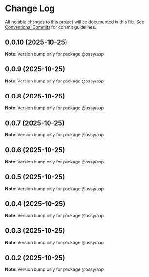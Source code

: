 # Change Log

All notable changes to this project will be documented in this file.
See [Conventional Commits](https://conventionalcommits.org) for commit guidelines.

## 0.0.10 (2025-10-25)

**Note:** Version bump only for package @ossy/app





## 0.0.9 (2025-10-25)

**Note:** Version bump only for package @ossy/app





## 0.0.8 (2025-10-25)

**Note:** Version bump only for package @ossy/app





## 0.0.7 (2025-10-25)

**Note:** Version bump only for package @ossy/app





## 0.0.6 (2025-10-25)

**Note:** Version bump only for package @ossy/app





## 0.0.5 (2025-10-25)

**Note:** Version bump only for package @ossy/app





## 0.0.4 (2025-10-25)

**Note:** Version bump only for package @ossy/app





## 0.0.3 (2025-10-25)

**Note:** Version bump only for package @ossy/app





## 0.0.2 (2025-10-25)

**Note:** Version bump only for package @ossy/app
